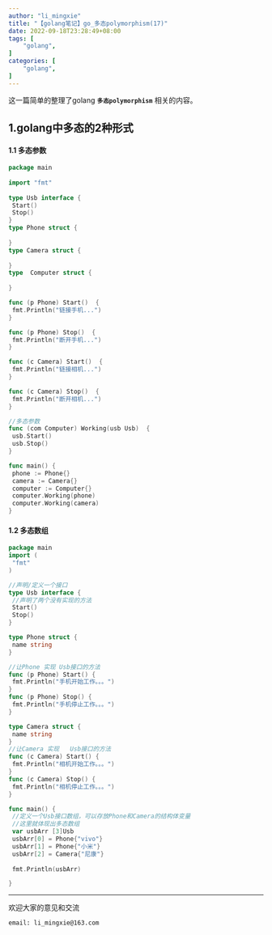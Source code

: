 ```yaml
---
author: "li_mingxie"
title: "【golang笔记】go_多态polymorphism(17)"
date: 2022-09-18T23:28:49+08:00
tags: [
    "golang",
]
categories: [
    "golang",
]
---
```


这一篇简单的整理了golang **`多态polymorphism`** 相关的内容。<!--more-->

## 1.golang中多态的2种形式

#### 1.1 多态参数

```go
package main
 
import "fmt"
 
type Usb interface {
 Start()
 Stop()
}
type Phone struct {
 
}
type Camera struct {
 
}
type  Computer struct {
 
}

func (p Phone) Start()  {
 fmt.Println("链接手机...")
}

func (p Phone) Stop()  {
 fmt.Println("断开手机...")
}

func (c Camera) Start()  {
 fmt.Println("链接相机...")
}

func (c Camera) Stop()  {
 fmt.Println("断开相机...")
}

//多态参数
func (com Computer) Working(usb Usb)  {
 usb.Start()
 usb.Stop()
}

func main() {
 phone := Phone{}
 camera := Camera{}
 computer := Computer{}
 computer.Working(phone)
 computer.Working(camera)
}
```

#### 1.2 多态数组

```go
package main
import (
 "fmt"
)

//声明/定义一个接口
type Usb interface {
 //声明了两个没有实现的方法
 Start()
 Stop()
}

type Phone struct {
 name string
}  

//让Phone 实现 Usb接口的方法
func (p Phone) Start() {
 fmt.Println("手机开始工作。。。")
}
func (p Phone) Stop() {
 fmt.Println("手机停止工作。。。")
}

type Camera struct {
 name string
}
//让Camera 实现   Usb接口的方法
func (c Camera) Start() {
 fmt.Println("相机开始工作。。。")
}
func (c Camera) Stop() {
 fmt.Println("相机停止工作。。。")
}

func main() {
 //定义一个Usb接口数组，可以存放Phone和Camera的结构体变量
 //这里就体现出多态数组
 var usbArr [3]Usb
 usbArr[0] = Phone{"vivo"}
 usbArr[1] = Phone{"小米"}
 usbArr[2] = Camera{"尼康"}
 
 fmt.Println(usbArr)

}
```

----------------------------------------------

欢迎大家的意见和交流

`email: li_mingxie@163.com`
